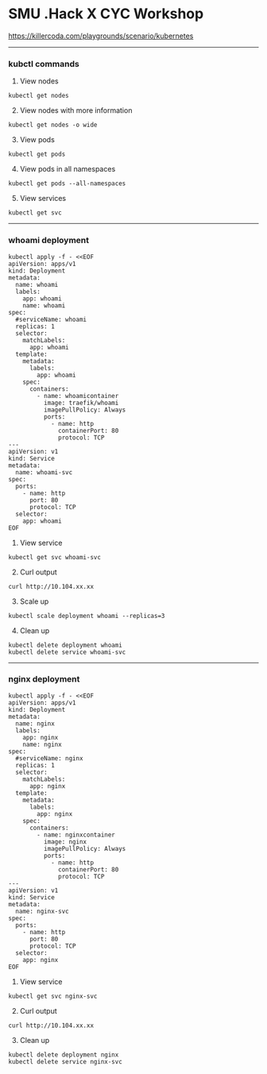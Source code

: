 # SMU .Hack X CYC Workshop

https://killercoda.com/playgrounds/scenario/kubernetes

---
### kubctl commands

1. View nodes
```
kubectl get nodes
```
2. View nodes with more information
```
kubectl get nodes -o wide
```
3. View pods
```
kubectl get pods
```
4. View pods in all namespaces
```
kubectl get pods --all-namespaces
```
5. View services
```
kubectl get svc
```

---
### whoami deployment

```
kubectl apply -f - <<EOF
apiVersion: apps/v1
kind: Deployment
metadata:
  name: whoami
  labels:
    app: whoami
    name: whoami
spec:
  #serviceName: whoami
  replicas: 1 
  selector: 
    matchLabels:
      app: whoami
  template: 
    metadata:
      labels: 
        app: whoami
    spec:
      containers:
        - name: whoamicontainer
          image: traefik/whoami
          imagePullPolicy: Always            
          ports:
            - name: http
              containerPort: 80
              protocol: TCP
---
apiVersion: v1
kind: Service
metadata:
  name: whoami-svc
spec:
  ports:
    - name: http    
      port: 80
      protocol: TCP
  selector:
    app: whoami
EOF
```
1. View service
```
kubectl get svc whoami-svc
```
2. Curl output 
```
curl http://10.104.xx.xx
```
3. Scale up 
```
kubectl scale deployment whoami --replicas=3
```

4. Clean up
```
kubectl delete deployment whoami
kubectl delete service whoami-svc
```


---
### nginx deployment
```
kubectl apply -f - <<EOF
apiVersion: apps/v1
kind: Deployment
metadata:
  name: nginx
  labels:
    app: nginx
    name: nginx
spec:
  #serviceName: nginx
  replicas: 1 
  selector: 
    matchLabels:
      app: nginx
  template: 
    metadata:
      labels: 
        app: nginx
    spec:
      containers:
        - name: nginxcontainer
          image: nginx
          imagePullPolicy: Always            
          ports:
            - name: http
              containerPort: 80
              protocol: TCP
---
apiVersion: v1
kind: Service
metadata:
  name: nginx-svc
spec:
  ports:
    - name: http    
      port: 80
      protocol: TCP
  selector:
    app: nginx
EOF
```


1. View service
```
kubectl get svc nginx-svc
```
2. Curl output 
```
curl http://10.104.xx.xx
```
3. Clean up
```
kubectl delete deployment nginx
kubectl delete service nginx-svc
```
